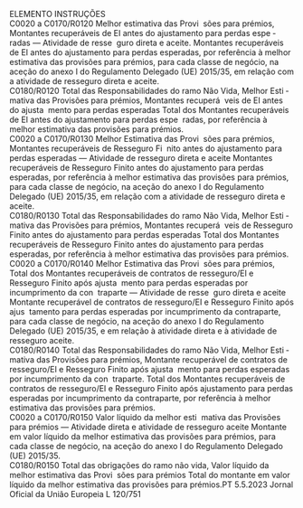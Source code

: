 
ELEMENTO  INSTRUÇÕES  
C0020 a 
C0170/R0120  Melhor estimativa das Provi ­
sões para prémios, Montantes 
recuperáveis de EI antes do 
ajustamento para perdas espe ­
radas — Atividade de resse ­
guro direta e aceite.  Montantes recuperáveis de EI antes do ajustamento para perdas esperadas, por 
referência à melhor estimativa das provisões para prémios, para cada classe de 
negócio, na aceção do anexo I do Regulamento Delegado (UE) 2015/35, em 
relação com a atividade de resseguro direta e aceite.  
C0180/R0120  Total das Responsabilidades do 
ramo Não Vida, Melhor Esti ­
mativa das Provisões para 
prémios, Montantes recuperá ­
veis de EI antes do ajusta ­
mento para perdas esperadas  Total dos Montantes recuperáveis de EI antes do ajustamento para perdas espe ­
radas, por referência à melhor estimativa das provisões para prémios.  
C0020 a 
C0170/R0130  Melhor Estimativa das Provi ­
sões para prémios, Montantes 
recuperáveis de Resseguro Fi ­
nito antes do ajustamento para 
perdas esperadas — Atividade 
de resseguro direta e aceite  Montantes recuperáveis de Resseguro Finito antes do ajustamento para perdas 
esperadas, por referência à melhor estimativa das provisões para prémios, para 
cada classe de negócio, na aceção do anexo I do Regulamento Delegado (UE) 
2015/35, em relação com a atividade de resseguro direta e aceite.  
C0180/R0130  Total das Responsabilidades do 
ramo Não Vida, Melhor Esti ­
mativa das Provisões para 
prémios, Montantes recuperá ­
veis de Resseguro Finito antes 
do ajustamento para perdas 
esperadas  Total dos Montantes recuperáveis de Resseguro Finito antes do ajustamento para 
perdas esperadas, por referência à melhor estimativa das provisões para prémios.  
C0020 a 
C0170/R0140  Melhor Estimativa das Provi ­
sões para prémios, Total dos 
Montantes recuperáveis de 
contratos de resseguro/EI e 
Resseguro Finito após ajusta ­
mento para perdas esperadas 
por incumprimento da con ­
traparte — Atividade de resse ­
guro direta e aceite  Montante recuperável de contratos de resseguro/EI e Resseguro Finito após ajus ­
tamento para perdas esperadas por incumprimento da contraparte, para cada 
classe de negócio, na aceção do anexo I do Regulamento Delegado (UE) 2015/35, 
e em relação à atividade direta e à atividade de resseguro aceite.  
C0180/R0140  Total das Responsabilidades do 
ramo Não Vida, Melhor Esti ­
mativa das Provisões para 
prémios, Montante recuperável 
de contratos de resseguro/EI e 
Resseguro Finito após ajusta ­
mento para perdas esperadas 
por incumprimento da con ­
traparte.  Total dos Montantes recuperáveis de contratos de resseguro/EI e Resseguro Finito 
após ajustamento para perdas esperadas por incumprimento da contraparte, por 
referência à melhor estimativa das provisões para prémios.  
C0020 a 
C0170/R0150  Valor líquido da melhor esti ­
mativa das Provisões para 
prémios — Atividade direta e 
atividade de resseguro aceite  Montante em valor líquido da melhor estimativa das provisões para prémios, para 
cada classe de negócio, na aceção do anexo I do Regulamento Delegado (UE) 
2015/35.  
C0180/R0150  Total das obrigações do ramo 
não vida, Valor líquido da 
melhor estimativa das Provi ­
sões para prémios  Total do montante em valor líquido da melhor estimativa das provisões para 
prémios.PT  5.5.2023 Jornal Oficial da União Europeia L 120/751